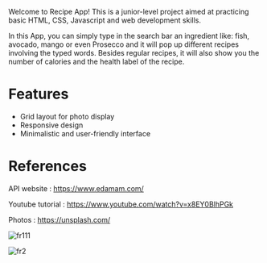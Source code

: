 Welcome to Recipe App! This is a junior-level project aimed at practicing basic HTML, CSS, Javascript and web development skills.

In this App, you can simply type in the search bar an ingredient like: fish, avocado, mango or even Prosecco and it will pop up different recipes involving the typed words.
Besides regular recipes, it will also show you the number of calories and the health label of the recipe.

# Features

- Grid layout for photo display
- Responsive design 
- Minimalistic and user-friendly interface


# References
  
API website : https://www.edamam.com/

Youtube tutorial : https://www.youtube.com/watch?v=x8EY0BlhPGk 

Photos : https://unsplash.com/

![fr111](https://github.com/liviamucioniu/Recipe-app/assets/130161176/0e1f311b-6065-4b25-83cf-e1cd7a6e3fb5)

![fr2](https://github.com/liviamucioniu/Recipe-app/assets/130161176/5ea0cf3f-0c4f-4a66-b9a9-f183cbd53fc5)








